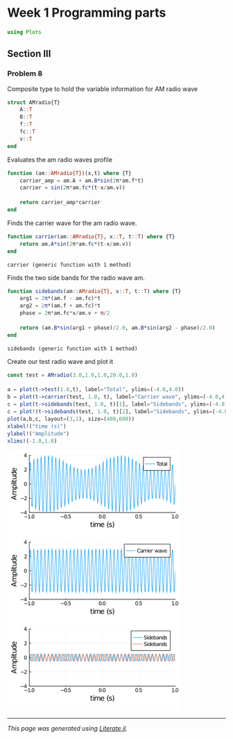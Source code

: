 # Week 1 Programming parts

```julia
using Plots
```

## Section III
### Problem 8

Composite type to hold the variable information for AM radio wave

```julia
struct AMradio{T}
    A::T
    B::T
    f::T
    fc::T
    v::T
end
```

Evaluates the am radio waves profile

```julia
function (am::AMradio{T})(x,t) where {T}
    carrier_amp = am.A + am.B*sin(2π*am.f*t)
    carrier = sin(2π*am.fc*(t-x/am.v))

    return carrier_amp*carrier
end
```

Finds the carrier wave for the am radio wave.

```julia
function carrier(am::AMradio{T}, x::T, t::T) where {T}
    return am.A*sin(2π*am.fc*(t-x/am.v))
end
```

```
carrier (generic function with 1 method)
```

Finds the two side bands for the radio wave am.

```julia
function sidebands(am::AMradio{T}, x::T, t::T) where {T}
    arg1 = 2π*(am.f - am.fc)*t
    arg2 = 2π*(am.f + am.fc)*t
    phase = 2π*am.fc*x/am.v + π/2

    return (am.B*sin(arg1 + phase)/2.0, am.B*sin(arg2 - phase)/2.0)
end
```

```
sidebands (generic function with 1 method)
```

Create our test radio wave and plot it

```julia
const test = AMradio(3.0,1.0,1.0,20.0,1.0)

a = plot(t->test(1.0,t), label="Total", ylims=(-4.0,4.0))
b = plot(t->carrier(test, 1.0, t), label="Carrier wave", ylims=(-4.0,4.0))
c = plot(t->sidebands(test, 1.0, t)[1], label="Sidebands", ylims=(-4.0,4.0))
c = plot!(t->sidebands(test, 1.0, t)[2], label="Sidebands", ylims=(-4.0,4.0))
plot(a,b,c, layout=(3,1), size=(400,600))
xlabel!("time (s)")
ylabel!("Amplitude")
xlims!(-1.0,1.0)
```
![](2103735810.png)

---

*This page was generated using [Literate.jl](https://github.com/fredrikekre/Literate.jl).*

